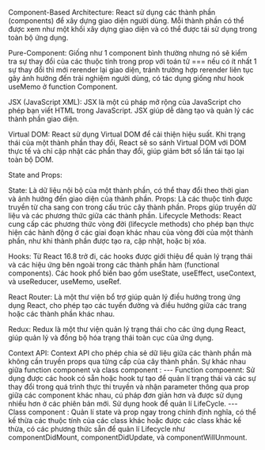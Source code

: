 
Component-Based Architecture: React sử dụng các thành phần (components) để xây dựng giao diện người dùng. Mỗi thành phần có thể được xem như một khối xây dựng giao diện và có thể được tái sử dụng trong toàn bộ ứng dụng.

Pure-Component: Giống như 1 component bình thường nhưng nó sẽ kiểm tra sự thay đổi của các thuộc tính trong prop với toán tử === nếu có ít nhất 1 sự thay đổi thì mới rerender lại giao diện, tránh trường hợp rerender liên tục gây ảnh hưởng đến 
trải nghiệm người dùng, có tác dụng giống như hook useMemo ở function Component.

JSX (JavaScript XML): JSX là một cú pháp mở rộng của JavaScript cho phép bạn viết HTML trong JavaScript. JSX giúp dễ dàng tạo và quản lý các thành phần giao diện.

Virtual DOM: React sử dụng Virtual DOM để cải thiện hiệu suất. Khi trạng thái của một thành phần thay đổi, React sẽ so sánh Virtual DOM với DOM thực tế và chỉ cập nhật các phần thay đổi, giúp giảm bớt số lần tái tạo lại toàn bộ DOM.

State and Props:

State: Là dữ liệu nội bộ của một thành phần, có thể thay đổi theo thời gian và ảnh hưởng đến giao diện của thành phần.
Props: Là các thuộc tính được truyền từ cha sang con trong cấu trúc cây thành phần. Props giúp truyền dữ liệu và các phương thức giữa các thành phần.
Lifecycle Methods: React cung cấp các phương thức vòng đời (lifecycle methods) cho phép bạn thực hiện các hành động ở các giai đoạn khác nhau của vòng đời của một thành phần, như khi thành phần được tạo ra, cập nhật, hoặc bị xóa.

Hooks: Từ React 16.8 trở đi, các hooks được giới thiệu để quản lý trạng thái và các hiệu ứng bên ngoài trong các thành phần hàm (functional components). Các hook phổ biến bao gồm useState, useEffect, useContext, và useReducer, useMemo, useRef.

React Router: Là một thư viện bổ trợ giúp quản lý điều hướng trong ứng dụng React, cho phép tạo các tuyến đường và điều hướng giữa các trang hoặc các thành phần khác nhau.

Redux: Redux là một thư viện quản lý trạng thái cho các ứng dụng React, giúp quản lý và đồng bộ hóa trạng thái toàn cục của ứng dụng.

Context API: Context API cho phép chia sẻ dữ liệu giữa các thành phần mà không cần truyền props qua từng cấp của cây thành phần.
Sự khác nhau giữa function component và class component :
--- Function compoennt: Sử dụng được các hook có sẵn hoặc hook tự tạo để quản lí trạng thái và các sự thay đổi trong quá trình thực thi truyền và nhận parameter thông qua prop giữa các component khác nhau, cú pháp đơn giản hơn và được sử dụng nhiều
hơn ở các phiên bản mới. Sử dụng hook để quản lí LifeCycle.
--- Class component : Quản lí state và prop ngay trong chính định nghĩa, có thể kế thừa các thuộc tính của các class khác hoặc được các class khác kế thừa, có các phương thức sẵn để quản lí Lifecycle như componentDidMount, componentDidUpdate, và
componentWillUnmount.
